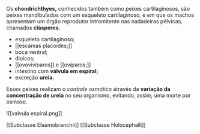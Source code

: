 Os **chondrichthyes,** conhecidos também como peixes cartilaginosos, são peixes mandibulados com um esqueleto cartilaginoso, e em que os machos apresentam um órgão reprodutor intromitente nas nadadeiras pélvicas, chamados **clásperes.**

* esqueleto cartilaginoso;
* [[escamas placoides;]]
* boca ventral;
* dioicos;
* [[ovovivíparos]] e [[ovíparos;]]
* intestino com **válvula em espiral;**
* excreção **ureia.**

Esses peixes realizam o *controle osmótico* através da **variação da concentração de ureia** no seu organismo, evitando, assim, uma morte por osmose. 

![[valvula espiral.png]]

[[Subclasse Elasmobranchii]]
[[Subclasse Holocephalli]]

